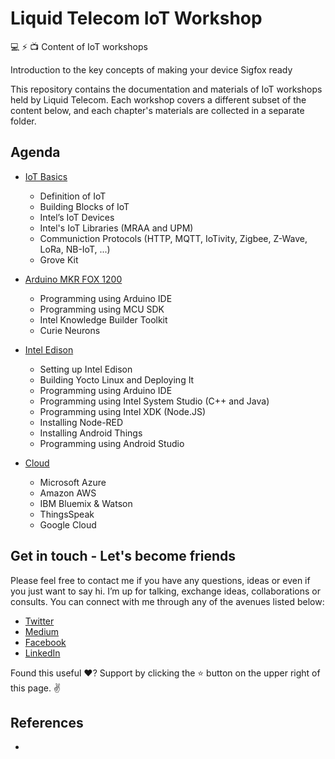 Liquid Telecom IoT Workshop
===========================

💻 ⚡️  📺 Content of IoT workshops 

Introduction to the key concepts of making your device Sigfox ready

This repository contains the documentation and materials of IoT workshops held by Liquid Telecom. Each workshop covers a different subset of the content below, and each chapter's materials are collected in a separate folder. 

Agenda
-------------
- [IoT Basics](IoT-Basics/)
  - Definition of IoT
  - Building Blocks of IoT
  - Intel’s IoT Devices
  - Intel's IoT Libraries (MRAA and UPM)
  - Communiction Protocols (HTTP, MQTT, IoTivity, Zigbee, Z-Wave, LoRa, NB-IoT, ...)
  - Grove Kit
  
- [Arduino MKR FOX 1200](Arduino-Fox1200/)
  - Programming using Arduino IDE
  - Programming using MCU SDK
  - Intel Knowledge Builder Toolkit
  - Curie Neurons
  
- [Intel Edison](Intel-Edison/)
  - Setting up Intel Edison
  - Building Yocto Linux and Deploying It
  - Programming using Arduino IDE
  - Programming using Intel System Studio (C++ and Java)
  - Programming using Intel XDK (Node.JS)
  - Installing Node-RED
  - Installing Android Things
  - Programming using Android Studio
  
- [ Cloud ](Cloud/)
  - Microsoft Azure
  - Amazon AWS
  - IBM Bluemix & Watson
  - ThingsSpeak
  - Google Cloud
  
Get in touch - Let's become friends
----------------------------------


Please feel free to contact me if you have any questions, ideas or even if you just want to say hi. I’m up for talking, exchange ideas, collaborations or consults. You can connect with me through any of the avenues listed below:

- [Twitter](https://twitter.com/Ngesa254)
- [Medium](https://medium.com/@ngesa254)
- [Facebook](https://web.facebook.com/marvinngesa)
- [LinkedIn](https://www.linkedin.com/in/engngesamarvin) 

Found this useful ❤️? Support by clicking the ⭐️ button on the upper right of this page. ✌️

References
----------

-


